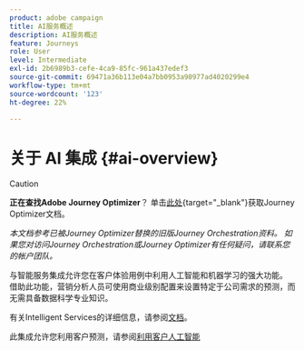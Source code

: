 ```yaml
---
product: adobe campaign
title: AI服务概述
description: AI服务概述
feature: Journeys
role: User
level: Intermediate
exl-id: 2b6989b3-cefe-4ca9-85fc-961a437edef3
source-git-commit: 69471a36b113e04a7bb0953a90977ad4020299e4
workflow-type: tm+mt
source-wordcount: '123'
ht-degree: 22%

---
```


# 关于 AI 集成 {#ai-overview}


>[!CAUTION]
>
>**正在查找Adobe Journey Optimizer**？ 单击[此处](https://experienceleague.adobe.com/zh-hans/docs/journey-optimizer/using/ajo-home){target="_blank"}获取Journey Optimizer文档。
>
>
>_本文档参考已被Journey Optimizer替换的旧版Journey Orchestration资料。 如果您对访问Journey Orchestration或Journey Optimizer有任何疑问，请联系您的帐户团队。_


与智能服务集成允许您在客户体验用例中利用人工智能和机器学习的强大功能。 借助此功能，营销分析人员可使用商业级别配置来设置特定于公司需求的预测，而无需具备数据科学专业知识。

有关Intelligent Services的详细信息，请参阅[文档](https://experienceleague.adobe.com/docs/experience-platform/intelligent-services/home.html)。

此集成允许您利用客户预测，请参阅[利用客户人工智能](../ai-services/leveraging-customer-ai.md)

<!--* fatigue scores, see [Leveraging Journey AI](../ai-services/leveraging-fatigue-scores.md)-->
